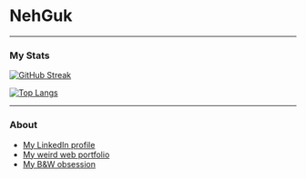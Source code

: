 # NehGuk

---
### My Stats
[![GitHub Streak](http://github-readme-streak-stats.herokuapp.com?user=NehGuk&theme=dark&date_format=j%20M%5B%20Y%5D)](https://git.io/streak-stats)


[![Top Langs](https://github-readme-stats.vercel.app/api/top-langs/?username=NehGuk&layout=compact&theme=vision-friendly-dark)](https://github.com/anuraghazra/github-readme-stats)

---
### About
- [My LinkedIn profile](https://www.linkedin.com/in/nehguk)
- [My weird web portfolio](https://www.nehguk.dev)
- [My B&W obsession](https://adobe.ly/3QdLk0F)




  
